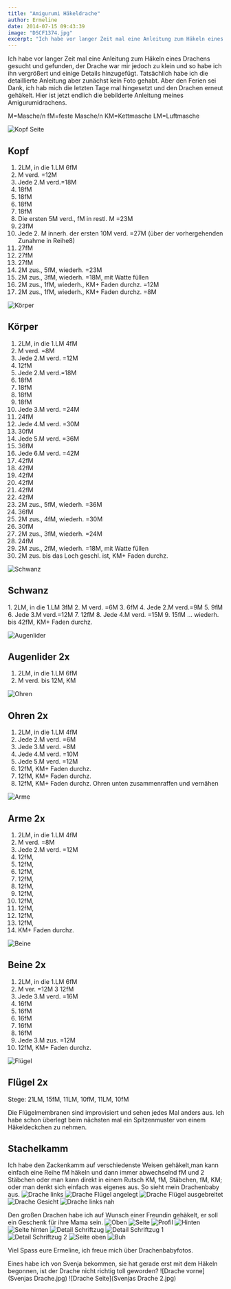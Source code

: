```yaml
---
title: "Amigurumi Häkeldrache"
author: Ermeline
date: 2014-07-15 09:43:39
image: "DSCF1374.jpg"
excerpt: "Ich habe vor langer Zeit mal eine Anleitung zum Häkeln eines Drachens gesucht und gefunden, der Drache war mir jedoch zu klein und so habe ich ihn vergrößert und einige Details hinzugefügt."
---
```


Ich habe vor langer Zeit mal eine Anleitung zum Häkeln eines Drachens
gesucht und gefunden, der Drache war mir jedoch zu klein und so habe ich
ihn vergrößert und einige Details hinzugefügt. Tatsächlich habe ich die
detaillierte Anleitung aber zunächst kein Foto gehabt. Aber den Ferien
sei Dank, ich hab mich die letzten Tage mal hingesetzt und den Drachen
erneut gehäkelt. Hier ist jetzt endlich die bebilderte Anleitung meines
Amigurumidrachens.
 
M=Masche/n 
fM=feste Masche/n 
KM=Kettmasche 
LM=Luftmasche

![Kopf Seite](DSCF1357.jpg)

## Kopf 
1. 2LM, in die 1.LM 6fM 
2. M verd. =12M 
3. Jede 2.M verd.=18M 
4. 18fM 
5. 18fM 
6. 18fM 
7. 18fM 
8. Die ersten 5M verd., fM in restl. M =23M 
9. 23fM 
10. Jede 2. M innerh. der ersten 10M verd. =27M (über der vorhergehenden Zunahme in Reihe8) 
11. 27fM 
12. 27fM 
13. 27fM 
14. 2M zus., 5fM, wiederh. =23M 
15. 2M zus., 3fM, wiederh. =18M, mit Watte füllen 
16. 2M zus., 1fM, wiederh., KM+ Faden durchz. =12M
17. 2M zus., 1fM, wiederh., KM+ Faden durchz. =8M


![Körper](DSCF1360.jpg)

## Körper
1. 2LM, in die 1.LM 4fM 
2. M verd. =8M 
3. Jede 2.M verd. =12M 
4. 12fM
5. Jede 2.M verd.=18M 
6. 18fM 
7. 18fM 
8. 18fM 
9. 18fM 
10. Jede 3.M verd. =24M 
11. 24fM 
12. Jede 4.M verd. =30M 
13. 30fM 
14. Jede 5.M verd. =36M 
15. 36fM 
16. Jede 6.M verd. =42M 
17. 42fM 
18. 42fM 
19. 42fM 
20. 42fM 
21. 42fM 
22. 42fM 
23. 2M zus., 5fM, wiederh. =36M 
24. 36fM 
25. 2M zus., 4fM, wiederh. =30M 
26. 30fM 
27. 2M zus., 3fM, wiederh. =24M 
28. 24fM 
29. 2M zus., 2fM, wiederh. =18M, mit Watte füllen 
30. 2M zus. bis das Loch geschl. ist, KM+ Faden durchz.


![Schwanz](DSCF1361.jpg)

## Schwanz
​1. 2LM, in die 1.LM 3fM 
2. M verd. =6M 
3. 6fM 
4. Jede 2.M verd.=9M 
5. 9fM 
6. Jede 3.M verd.=12M 
7. 12fM 
8. Jede 4.M verd. =15M 
9. 15fM …
wiederh. bis 42fM, KM+ Faden durchz.


![Augenlider](DSCF1362.jpg)

## Augenlider 2x
1. 2LM, in die 1.LM 6fM
2. M verd. bis 12M, KM


![Ohren](DSCF1363.jpg)

## Ohren 2x
1. 2LM, in die 1.LM 4fM
2. Jede 2.M verd. =6M
3. Jede 3.M verd. =8M
4. Jede 4.M verd. =10M
5. Jede 5.M verd. =12M
6. 12fM, KM+ Faden durchz.
7. 12fM, KM+ Faden durchz.
8. 12fM, KM+ Faden durchz.
Ohren unten zusammenraffen und vernähen


![Arme](DSCF1364.jpg)

## Arme 2x
1. 2LM, in die 1.LM 4fM
2. M verd. =8M
3. Jede 2.M verd. =12M
4. 12fM,
5. 12fM,
6. 12fM,
7. 12fM,
8. 12fM,
9. 12fM,
10. 12fM,
11. 12fM,
12. 12fM,
13. 12fM,
14. KM+ Faden durchz.


![Beine](DSCF1365.jpg)

## Beine 2x
1. 2LM, in die 1.LM 6fM
2. M ver. =12M
3  12fM
4. Jede 3.M verd. =16M
5. 16fM
6. 16fM
7. 16fM
8. 16fM
9. 16fM
10. Jede 3.M zus. =12M
11. 12fM, KM+ Faden durchz.


![Flügel](DSCF1366.jpg)

## Flügel 2x
Stege: 21LM, 15fM, 11LM, 10fM, 11LM, 10fM

Die Flügelmembranen sind improvisiert und sehen jedes Mal anders aus. Ich habe schon überlegt beim nächsten mal ein Spitzenmuster von einem Häkeldeckchen zu nehmen.


## Stachelkamm
Ich habe den Zackenkamm auf verschiedenste Weisen gehäkelt,man kann einfach eine Reihe fM häkeln und dann immer abwechselnd fM und 2 Stäbchen oder man kann direkt in einem Rutsch KM, fM, Stäbchen, fM, KM; oder man denkt sich einfach was eigenes aus.
So sieht mein Drachenbaby aus.
![Drache links](DSCF1368.jpg)
![Drache Flügel angelegt](DSCF1370.jpg)
![Drache Flügel ausgebreitet](DSCF1369.jpg)
![Drache Gesicht](DSCF1372.jpg)
![Drache links nah](DSCF1374.jpg)

Den großen Drachen habe ich auf Wunsch einer Freundin gehäkelt, er soll ein Geschenk für ihre Mama sein.
![Oben](IMG_20150612_085906.jpg)
![Seite](IMG_20150612_085949.jpg)
![Profil](IMG_20150612_085956.jpg)
![Hinten](IMG_20150612_090012.jpg)
![Seite hinten](IMG_20150612_090018.jpg)
![Detail Schriftzug](IMG_20150612_085931.jpg)
![Detail Schriftzug 1](IMG_20150612_085936.jpg)
![Detail Schriftzug 2](IMG_20150612_085944.jpg)
![Seite oben](IMG_20150612_090034.jpg)
![Buh](IMG_20150612_090058.jpg)


Viel Spass eure Ermeline, ich freue mich über Drachenbabyfotos.

Eines habe ich von Svenja bekommen, sie hat gerade erst mit dem Häkeln begonnen, ist der Drache nicht richtig toll geworden?
![Drache vorne](Svenjas Drache.jpg)
![Drache Seite](Svenjas Drache 2.jpg)


